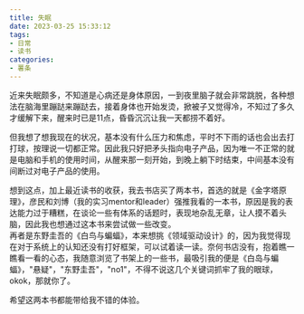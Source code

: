 ```yaml
---
title: 失眠
date: 2023-03-25 15:33:12
tags:
- 日常
- 读书
categories:
- 薯条
---
```


近来失眠颇多，不知道是心病还是身体原因，一到夜里脑子就会非常跳脱，各种想法在脑海里蹦跶来蹦跶去，接着身体也开始发烫，掀被子又觉得冷，不知过了多久才缓解下来，醒来时已是11点，昏昏沉沉让我一天都捞不着好。
<!-- more -->

但我想了想我现在的状况，基本没有什么压力和焦虑，平时不下雨的话也会出去打打球，按理说一切都正常。因此我只好把矛头指向电子产品，因为唯一不正常的就是电脑和手机的使用时间，从醒来那一刻开始，到晚上躺下时结束，中间基本没有间断过对电子产品的使用。

想到这点，加上最近读书的收获，我去书店买了两本书，首选的就是《金字塔原理》，彦民和刘博（我的实习mentor和leader）强推我看的一本书，原因是我的表达能力过于糟糕，在谈论一些有体系的话题时，表现地杂乱无章，让人摸不着头脑，因此我也想通过这本书来尝试做一些改变。  
再者是东野圭吾的《白鸟与蝙蝠》，本来想挑《领域驱动设计》的，因为我觉得现在对于系统上的认知还没有打好框架，可以试着读一读。奈何书店没有，抱着瞧一瞧看一看的心态，我随意浏览了书架上的一些书，最吸引我的便是《白岛与蝙蝠》，"悬疑"，"东野圭吾"，"no1"，不得不说这几个关键词抓牢了我的眼球，okok，那就你了。


希望这两本书都能带给我不错的体验。